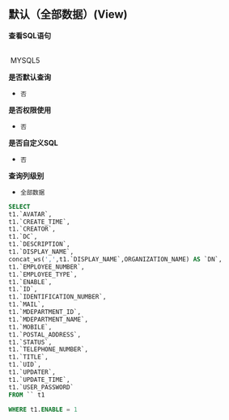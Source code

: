 ## 默认（全部数据）(View) <!-- {docsify-ignore-all} -->



<p class="panel-title"><b>查看SQL语句</b></p>
<br>

<el-row>
&nbsp;<el-tag @click="MYSQL5 = true">MYSQL5</el-tag>
</el-row>

<br>
<p class="panel-title"><b>是否默认查询</b></p>

* `否`

<p class="panel-title"><b>是否权限使用</b></p>

* `否`

<p class="panel-title"><b>是否自定义SQL</b></p>

* `否`

<p class="panel-title"><b>查询列级别</b></p>

* `全部数据`






<el-dialog v-model="MYSQL5" title="MYSQL5">

```sql
SELECT
t1.`AVATAR`,
t1.`CREATE_TIME`,
t1.`CREATOR`,
t1.`DC`,
t1.`DESCRIPTION`,
t1.`DISPLAY_NAME`,
concat_ws(',',t1.`DISPLAY_NAME`,ORGANIZATION_NAME) AS `DN`,
t1.`EMPLOYEE_NUMBER`,
t1.`EMPLOYEE_TYPE`,
t1.`ENABLE`,
t1.`ID`,
t1.`IDENTIFICATION_NUMBER`,
t1.`MAIL`,
t1.`MDEPARTMENT_ID`,
t1.`MDEPARTMENT_NAME`,
t1.`MOBILE`,
t1.`POSTAL_ADDRESS`,
t1.`STATUS`,
t1.`TELEPHONE_NUMBER`,
t1.`TITLE`,
t1.`UID`,
t1.`UPDATER`,
t1.`UPDATE_TIME`,
t1.`USER_PASSWORD`
FROM `` t1 

WHERE t1.ENABLE = 1
```

</el-dialog>

<script>
 const { createApp } = Vue
  createApp({
    data() {
      return {
                MYSQL5 : false
        
      }
    },
    methods: {
    }
  }).use(ElementPlus).mount('#app')
</script>